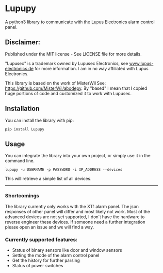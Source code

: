 # Lupupy

A python3 library to communicate with the Lupus Electronics alarm control panel.

## Disclaimer:

Published under the MIT license - See LICENSE file for more details.

"Lupusec" is a trademark owned by Lupusec Electronics, see www.lupus-electronics.de for more information. I am in no way affiliated with Lupus Electronics.

This library is based on the work of MisterWil See: https://github.com/MisterWil/abodepy. By "based" I mean that I copied huge portions of code and customized it to work with Lupusec.

## Installation

You can install the library with pip:
```
pip install Lupupy
```

## Usage

You can integrate the library into your own project, or simply use it in the command line.
```
lupupy -u USERNAME -p PASSWORD -i IP_ADDRESS --devices
```
This will retrieve a simple list of all devices.

---

### Shortcomings

The library currently only works with the XT1 alarm panel. The json responses of other panel will differ and most likely not work. Most of the advanced devices are not yet supported, I don't have the hardware to reverse engineer these devices. If someone need a further integration please open an issue and we will find a way.

### Currently supported features:
- Status of binary sensors like door and window sensors
- Setting the mode of the alarm control panel
- Get the history for further parsing
- Status of power switches